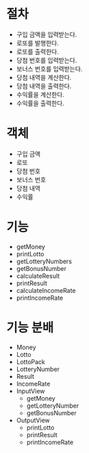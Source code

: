 # 절차

- 구입 금액을 입력받는다.
- 로또를 발행한다.
- 로또를 출력한다.
- 당첨 번호를 입력받는다.
- 보너스 번호를 입력받는다.
- 당첨 내역을 계산한다.
- 당첨 내역을 출력한다.
- 수익률을 계산한다.
- 수익률을 출력한다.

# 객체

- 구입 금액
- 로또
- 당첨 번호
- 보너스 번호
- 당첨 내역
- 수익률

# 기능

- getMoney
- printLotto
- getLotteryNumbers
- getBonusNumber
- calculateResult
- printResult
- calculateIncomeRate
- printIncomeRate

# 기능 분배

- Money
- Lotto
- LottoPack
- LotteryNumber
- Result
- IncomeRate
- InputView
  - getMoney
  - getLotteryNumber
  - getBonusNumber
- OutputView
  - printLotto
  - printResult
  - printIncomeRate